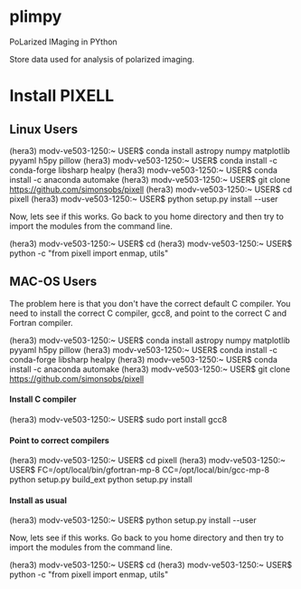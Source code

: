 # plimpy
PoLarized IMaging in PYthon

Store data used for analysis of polarized imaging.

# Install PIXELL
## Linux Users

(hera3) modv-ve503-1250:~ USER$ conda install astropy numpy matplotlib pyyaml h5py pillow
(hera3) modv-ve503-1250:~ USER$ conda install -c conda-forge libsharp healpy
(hera3) modv-ve503-1250:~ USER$ conda install -c anaconda automake
(hera3) modv-ve503-1250:~ USER$ git clone https://github.com/simonsobs/pixell
(hera3) modv-ve503-1250:~ USER$ cd pixell
(hera3) modv-ve503-1250:~ USER$ python setup.py install --user

Now, lets see if this works. Go back to you home directory and then try to import the modules from the command line.

(hera3) modv-ve503-1250:~ USER$ cd
(hera3) modv-ve503-1250:~ USER$ python -c "from pixell import enmap, utils"

## MAC-OS Users

The problem here is that you don't have the correct default C compiler. You need to install the correct C compiler, gcc8, and point to the correct C and Fortran compiler.

(hera3) modv-ve503-1250:~ USER$ conda install astropy numpy matplotlib pyyaml h5py pillow
(hera3) modv-ve503-1250:~ USER$ conda install -c conda-forge libsharp healpy
(hera3) modv-ve503-1250:~ USER$ conda install -c anaconda automake
(hera3) modv-ve503-1250:~ USER$ git clone https://github.com/simonsobs/pixell

#### Install C compiler
(hera3) modv-ve503-1250:~ USER$ sudo port install gcc8

#### Point to correct compilers
(hera3) modv-ve503-1250:~ USER$ cd pixell
(hera3) modv-ve503-1250:~ USER$ FC=/opt/local/bin/gfortran-mp-8 CC=/opt/local/bin/gcc-mp-8  python setup.py build_ext
python setup.py install

#### Install as usual
(hera3) modv-ve503-1250:~ USER$ python setup.py install --user

Now, lets see if this works. Go back to you home directory and then try to import the modules from the command line.

(hera3) modv-ve503-1250:~ USER$ cd
(hera3) modv-ve503-1250:~ USER$ python -c "from pixell import enmap, utils"
